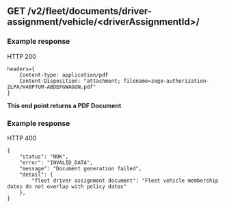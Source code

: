 ## GET /v2/fleet/documents/driver-assignment/vehicle/&lt;driverAssignmentId&gt;/

### Example response

HTTP 200

```
headers={
    Content-type: application/pdf
    Content-Disposition: "attachment; filename=zego-authorization-ZLPA/H48P7UM-ABDEFGWAGON.pdf"
}
```

**This end point returns a PDF Document**

### Example response

HTTP 400

```
{
    "status": "NOK",
    "error": "INVALID_DATA",
    "message": "Document generation failed",
    "detail": {
        "fleet driver assignment document": "Fleet vehicle membership dates do not overlap with policy dates"
    },
}
```
